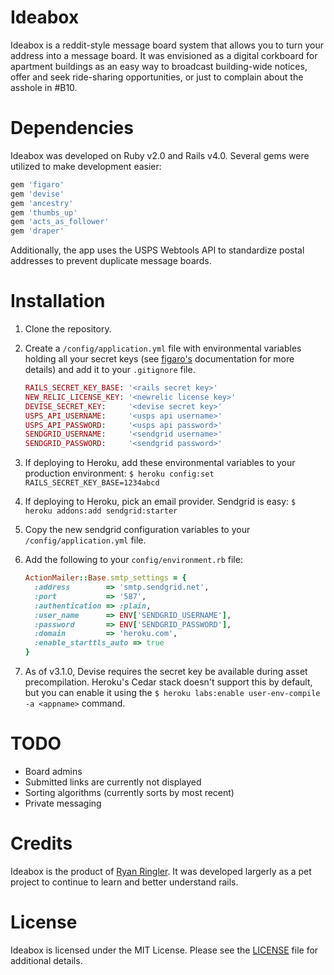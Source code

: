 Ideabox
==========

Ideabox is a reddit-style message board system that allows you to turn your address into a message board.  It was envisioned as a digital corkboard for apartment buildings as an easy way to broadcast building-wide notices, offer and seek ride-sharing opportunities, or just to complain about the asshole in #B10.


Dependencies
============
Ideabox was developed on Ruby v2.0 and Rails v4.0.  Several gems were utilized to make development easier:

```ruby
gem 'figaro'
gem 'devise'
gem 'ancestry'
gem 'thumbs_up'
gem 'acts_as_follower'
gem 'draper'
```

Additionally, the app uses the USPS Webtools API to standardize postal addresses to prevent duplicate message boards.


Installation
============

1. Clone the repository.
2. Create a `/config/application.yml` file with environmental variables holding all your secret keys (see [figaro's](https://github.com/laserlemon/figaro) documentation for more details) and add it to your `.gitignore` file.

   ```ruby
   RAILS_SECRET_KEY_BASE: '<rails secret key>'
   NEW_RELIC_LICENSE_KEY: '<newrelic license key>'
   DEVISE_SECRET_KEY:     '<devise secret key>'
   USPS_API_USERNAME:     '<usps api username>'
   USPS_API_PASSWORD:     '<usps api password>'
   SENDGRID_USERNAME:     '<sendgrid username>'
   SENDGRID_PASSWORD:     '<sendgrid password>'
   ```
3. If deploying to Heroku, add these environmental variables to your production environment: `$ heroku config:set RAILS_SECRET_KEY_BASE=1234abcd`
4. If deploying to Heroku, pick an email provider.  Sendgrid is easy: `$ heroku addons:add sendgrid:starter`
5.  Copy the new sendgrid configuration variables to your `/config/application.yml` file.
6. Add the following to your `config/environment.rb` file:

    ```ruby
    ActionMailer::Base.smtp_settings = {
      :address        => 'smtp.sendgrid.net',
      :port           => '587',
      :authentication => :plain,
      :user_name      => ENV['SENDGRID_USERNAME'],
      :password       => ENV['SENDGRID_PASSWORD'],
      :domain         => 'heroku.com',
      :enable_starttls_auto => true
    }
    ```
7. As of v3.1.0, Devise requires the secret key be available during asset precompilation.  Heroku's Cedar stack doesn't support this by default, but you can enable it using the `$ heroku labs:enable user-env-compile -a <appname>` command.


TODO
====

* Board admins
* Submitted links are currently not displayed
* Sorting algorithms (currently sorts by most recent)
* Private messaging


Credits
=======

Ideabox is the product of [Ryan Ringler](http://github.com/rringler).  It was developed largerly as a pet project to continue to learn and better understand rails.


License
=======

Ideabox is licensed under the MIT License.  Please see the [LICENSE](http://github.com/rringler/superlocal/LICENSE) file for additional details.
